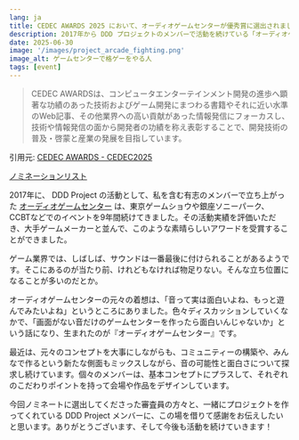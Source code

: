 ```yaml
---
lang: ja
title: CEDEC AWARDS 2025 において、オーディオゲームセンターが優秀賞に選出されました
description: 2017年から DDD プロジェクトのメンバーで活動を続けている「オーディオゲームセンター」を、 CEDEC AWARDS 2025 において優秀賞に選出いただきました！
date: 2025-06-30
image: '/images/project_arcade_fighting.png'
image_alt: ゲームセンターで格ゲーをやる人
tags: [event]
---
```


> CEDEC AWARDSは、コンピュータエンターテインメント開発の進歩へ顕著な功績のあった技術およびゲーム開発にまつわる書籍やそれに近い水準のWeb記事、その他業界への高い貢献があった情報発信にフォーカスし、技術や情報発信の面から開発者の功績を称え表彰することで、開発技術の普及・啓蒙と産業の発展を目指しています。

引用元: [CEDEC AWARDS - CEDEC2025](https://cedec.cesa.or.jp/2025/event/awards/)

[ノミネーションリスト](https://cedec.cesa.or.jp/2025/event/awards/category_excellence/)

2017年に、 DDD Project の活動として、私を含む有志のメンバーで立ち上がった [オーディオゲームセンター](https://audiogame.center/) は、東京ゲームショウや銀座ソニーパーク、CCBTなどでのイベントを9年間続けてきました。その活動実績を評価いただき、大手ゲームメーカーと並んで、このような素晴らしいアワードを受賞することができました。

ゲーム業界では、しばしば、サウンドは一番最後に付けられることがあるようです。そこにあるのが当たり前、けれどもなければ物足りない。そんな立ち位置になることが多いのだとか。

オーディオゲームセンターの元々の着想は、「音って実は面白いよね、もっと遊んでみたいよね」というところにありました。色々ディスカッションしていくなかで、「画面がない音だけのゲームセンターを作ったら面白いんじゃないか」という話になり、生まれたのが『オーディオゲームセンター』です。

最近は、元々のコンセプトを大事にしながらも、コミュニティーの構築や、みんなで作るという新たな側面もミックスしながら、音の可能性と面白さについて探求し続けています。個々のメンバーは、基本コンセプトにプラスして、それぞれのこだわりポイントを持って会場や作品をデザインしています。

今回ノミネートに選出してくださった審査員の方々と、一緒にプロジェクトを作ってくれている DDD Project メンバーに、この場を借りて感謝をお伝えしたいと思います。ありがとうございます、そして今後も活動を続けていきます！
